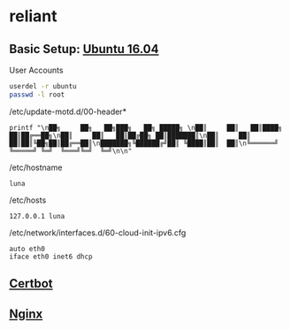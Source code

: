 reliant
=======

Basic Setup: [Ubuntu 16.04](https://github.com/jnwarp/cloud/blob/master/distro/ubuntu.md)
------------

User Accounts
```bash
userdel -r ubuntu
passwd -l root
```

/etc/update-motd.d/00-header*
```
printf "\n██╗     ██╗   ██╗███╗   ██╗ █████╗ \n██║     ██║   ██║████╗  ██║██╔══██╗\n██║     ██║   ██║██╔██╗ ██║███████║\n██║     ██║   ██║██║╚██╗██║██╔══██║\n███████╗╚██████╔╝██║ ╚████║██║  ██║\n╚══════╝ ╚═════╝ ╚═╝  ╚═══╝╚═╝  ╚═╝\n\n"
```

/etc/hostname
```
luna
```

/etc/hosts
```
127.0.0.1 luna
```

/etc/network/interfaces.d/60-cloud-init-ipv6.cfg
```
auto eth0
iface eth0 inet6 dhcp
```

[Certbot](https://github.com/jnwarp/cloud/blob/master/setup/certbot.md)
---------

[Nginx](https://github.com/jnwarp/cloud/blob/master/setup/nginx.md)
-------
